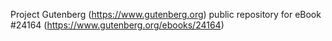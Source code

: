 Project Gutenberg (https://www.gutenberg.org) public repository for eBook #24164 (https://www.gutenberg.org/ebooks/24164)
